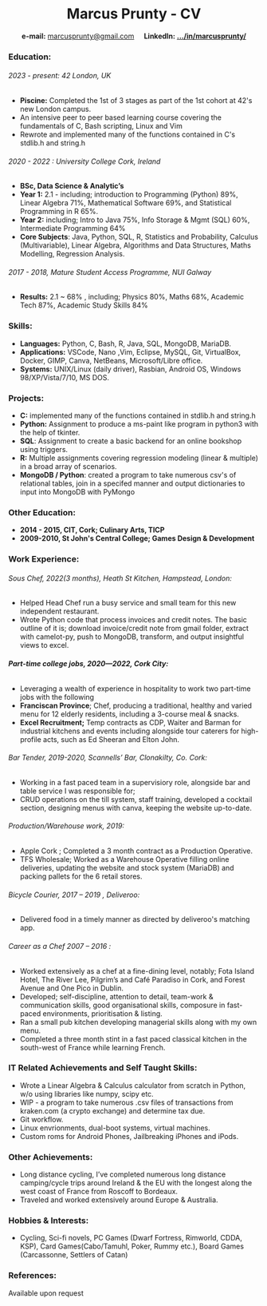 # <div align="center"> Marcus Prunty - CV </div>
<div align='center'> 

**e-mail:** marcusprunty@gmail.com  &nbsp; &nbsp;  **LinkedIn: [.../in/marcusprunty/](https://www.linkedin.com/in/marcusprunty/)** 

</div>

### Education: 
###### 2023 - present: 42 London, UK
- **Piscine:**  Completed the 1st of 3 stages as part of the 1st cohort at 42's new London campus.
- An intensive peer to peer based learning course covering the fundamentals of C, Bash scripting, Linux and Vim
- Rewrote and implemented many of the functions contained in C's stdlib.h and string.h

###### 2020 - 2022 : University College Cork, Ireland 
- **BSc, Data Science & Analytic’s** 
- **Year 1:** 2.1 - including; introduction to Programming (Python) 89%, Linear Algebra 71%, Mathematical Software 69%, and Statistical Programming in R 65%. 
- **Year 2:** including; Intro to Java 75%, Info Storage & Mgmt (SQL) 60%, Intermediate Programming 64% 
- **Core Subjects**: Java, Python, SQL, R, Statistics and Probability, Calculus (Multivariable), Linear Algebra, Algorithms and Data Structures, Maths Modelling, Regression Analysis.

###### 2017 - 2018, Mature Student Access Programme, NUI Galway  
- **Results:** 2.1 ~ 68% , including; Physics 80%, Maths 68%, Academic Tech 87%, Academic Study Skills 84%

### Skills:
- **Languages:** Python, C, Bash, R, Java, SQL, MongoDB, MariaDB.
- **Applications:** VSCode, Nano ,Vim, Eclipse, MySQL, Git,  VirtualBox, Docker, GIMP, Canva, NetBeans, Microsoft/Libre office.
- **Systems:** UNIX/Linux (daily driver), Rasbian, Android OS, Windows 98/XP/Vista/7/10, MS DOS.

### Projects:
- **C:** implemented many of the functions contained in stdlib.h and string.h
- **Python:** Assignment to produce a ms-paint like program in python3 with the help of tkinter.
- **SQL**: Assignment to create a basic backend for an online bookshop using triggers. 
- **R:** Multiple assignments covering regression modeling (linear & multiple) in a broad array of scenarios.
- **MongoDB / Python**: created a program to take numerous csv's of relational tables, join in a specifed manner and output dictionaries to input into MongoDB with PyMongo

### Other Education:
- **2014 - 2015, CIT, Cork; Culinary Arts, TICP**
- **2009-2010, St John's Central College; Games Design & Development**

### Work Experience:
###### Sous Chef, 2022(3 months),  Heath St Kitchen, Hampstead, London:
- Helped Head Chef run a busy service and small team for this new independent restaurant.
- Wrote Python code that process invoices and credit notes. The basic outline of it is; download invoice/credit note from gmail folder, extract with camelot-py, push to MongoDB, transform, and output insightful views to excel.

###### **Part-time college jobs, 2020—2022, Cork City:**
- Leveraging a wealth of experience in hospitality to work two part-time jobs with the following 
- **Franciscan Province**; Chef, producing a traditional, healthy and varied menu for 12 elderly residents, including a 3-course meal & snacks. 
- **Excel Recruitment;** Temp contracts as CDP, Waiter and Barman for industrial kitchens and events including alongside tour caterers for high-profile acts, such as Ed Sheeran and Elton John.


###### Bar Tender, 2019-2020, Scannells’ Bar, Clonakilty, Co. Cork:
- Working in a fast paced team in a supervisiory role, alongside bar and table service I was responsible for;
- CRUD operations on the till system, staff training, developed a cocktail section, designing menus with canva, keeping the website up-to-date.

###### Production/Warehouse work, 2019:
- Apple Cork ; Completed a 3 month contract as a Production Operative.
- TFS Wholesale; Worked as a Warehouse Operative filling online deliveries, updating the website and stock system (MariaDB) and packing pallets for the 6 retail stores.

###### Bicycle Courier, 2017 – 2019 , Deliveroo:
- Delivered food in a timely manner as directed by deliveroo's matching app.

###### Career as a Chef 2007 – 2016 :
- Worked extensively as a chef at a fine-dining level, notably; Fota Island Hotel, The River Lee, Pilgrim’s and Café Paradiso in Cork, and Forest Avenue and One Pico in Dublin.
- Developed; self-discipline, attention to detail, team-work & communication skills,  good organisational skills, composure in fast-paced environments, prioritisation & listing.
- Ran a small pub kitchen developing managerial skills along with my own menu.
- Completed a three month stint in a fast paced classical kitchen in the south-west of France while learning French.

### IT Related Achievements and Self Taught Skills:
- Wrote a Linear Algebra & Calculus calculator from scratch in Python, w/o using libraries like numpy, scipy etc.
- WIP - a program to take numerous .csv files of transactions from kraken.com (a crypto exchange) and determine tax due.
- Git workflow.
- Linux envrionments, dual-boot systems, virtual machines.
- Custom roms for Android Phones, Jailbreaking iPhones and iPods.

### Other Achievements:
- Long distance cycling, I’ve completed numerous long distance camping/cycle trips around Ireland & the EU with the longest along the west coast of France from Roscoff to Bordeaux. 
- Traveled and worked extensively around Europe & Australia.

### Hobbies & Interests:
- Cycling, Sci-fi novels, PC Games (Dwarf Fortress, Rimworld, CDDA, KSP), Card Games(Cabo/Tamuhl, Poker, Rummy etc.), Board Games (Carcassonne, Settlers of Catan)

###  References:
Available upon request
